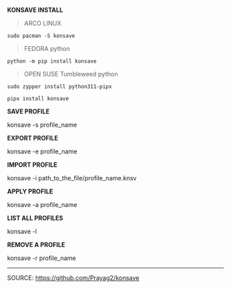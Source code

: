 **KONSAVE INSTALL**

> ARCO LINUX
```
sudo pacman -S konsave
```

> FEDORA python
```
python -m pip install konsave
```

> OPEN SUSE Tumbleweed python
```
sudo zypper install python311-pipx
```

```
pipx install konsave
```

**SAVE PROFILE**

konsave -s profile_name

**EXPORT PROFILE**

konsave -e profile_name

**IMPORT PROFILE**

konsave -i path_to_the_file/profile_name.knsv

**APPLY PROFILE**

konsave -a profile_name


**LIST ALL PROFILES**

konsave -l

**REMOVE A PROFILE**

konsave -r profile_name

---

SOURCE: https://github.com/Prayag2/konsave
